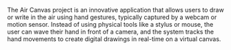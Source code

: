 The Air Canvas project is an innovative application that allows users to draw or write in the air using hand gestures, typically captured by a webcam or motion sensor. Instead of using physical tools like a stylus or mouse, the user can wave their hand in front of a camera, and the system tracks the hand movements to create digital drawings in real-time on a virtual canvas.
